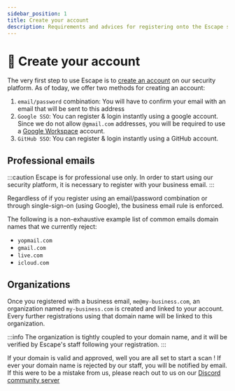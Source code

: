 ```yaml
---
sidebar_position: 1
title: Create your account
description: Requirements and advices for registering onto the Escape security platform
---
```


# 👤 Create your account

The very first step to use Escape is to [create an account](https://app.escape.tech/register) on our security platform. As of today, we offer two methods for creating an account:

1. `email/password` combination: You will have to confirm your email with an email that will be sent to this address
2. `Google SSO`: You can register & login instantly using a google account. Since we do not allow `@gmail.com` addresses, you will be required to use a [Google Workspace](https://workspace.google.fr/) account.
3. `GitHub SSO`: You can register & login instantly using a GitHub account.

## Professional emails

:::caution
Escape is for professional use only. In order to start using our security platform, it is necessary to register with your business email.
:::

Regardless of if you register using an email/password combination or through single-sign-on (using Google), the business email rule is enforced.

The following is a non-exhaustive example list of common emails domain names that we currently reject:

- `yopmail.com`
- `gmail.com`
- `live.com`
- `icloud.com`

## Organizations

Once you registered with a business email, `me@my-business.com`, an organization named `my-business.com`
is created and linked to your account. Every further registrations using that domain name will be linked to this organization.

:::info
The organization is tightly coupled to your domain name, and it will be verified by Escape's staff following your registration.
:::

If your domain is valid and approved, well you are all set to start a scan ! If ever your domain name is rejected by our staff, you will be notified by email. If this were to be a mistake from us, please reach out to us on our [Discord community server](https://discord.escape.tech)
